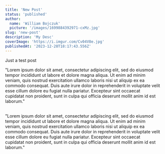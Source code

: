 ```yaml
---
title: 'New Post'
status: 'published'
author:
  name: 'William Bojczuk'
  picture: '/images/1699884392971-cxMz.jpg'
slug: 'new-post'
description: 'My Desc'
coverImage: 'https://i.imgur.com/Cv04V8e.jpg'
publishedAt: '2023-12-28T18:17:43.556Z'
---
```


Just a test post

"Lorem ipsum dolor sit amet, consectetur adipiscing elit, sed do eiusmod tempor incididunt ut labore et dolore magna aliqua. Ut enim ad minim veniam, quis nostrud exercitation ullamco laboris nisi ut aliquip ex ea commodo consequat. Duis aute irure dolor in reprehenderit in voluptate velit esse cillum dolore eu fugiat nulla pariatur. Excepteur sint occaecat cupidatat non proident, sunt in culpa qui officia deserunt mollit anim id est laborum."

\
"Lorem ipsum dolor sit amet, consectetur adipiscing elit, sed do eiusmod tempor incididunt ut labore et dolore magna aliqua. Ut enim ad minim veniam, quis nostrud exercitation ullamco laboris nisi ut aliquip ex ea commodo consequat. Duis aute irure dolor in reprehenderit in voluptate velit esse cillum dolore eu fugiat nulla pariatur. Excepteur sint occaecat cupidatat non proident, sunt in culpa qui officia deserunt mollit anim id est laborum."